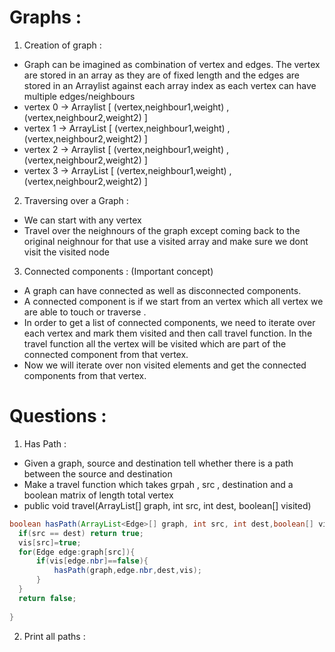 # Graphs :

1. Creation of graph :
  - Graph can be imagined as combination of vertex and edges. The vertex are stored in an array as they are of fixed length and the edges are stored in an Arraylist against each array index as each vertex can have multiple edges/neighbours
  - vertex 0 -> Arraylist [ (vertex,neighbour1,weight) , (vertex,neighbour2,weight2) ]
  - vertex 1 -> ArrayList [ (vertex,neighbour1,weight) , (vertex,neighbour2,weight2) ]
  - vertex 2 -> Arraylist [ (vertex,neighbour1,weight) , (vertex,neighbour2,weight2) ]
  - vertex 3 -> ArrayList [ (vertex,neighbour1,weight) , (vertex,neighbour2,weight2) ]

2. Traversing over a Graph :
  - We can start with any vertex 
  - Travel over the neighnours of the graph except coming back to the original neighnour for that use a visited array and make sure we dont visit the visited node

3. Connected components : (Important concept)
  - A graph can have connected as well as disconnected components.
  - A connected component is if we start from an vertex which all vertex we are able to touch or traverse .
  - In order to get a list of connected components, we need to iterate over each vertex and mark them visited and then call travel function. In the travel function all the vertex will be visited which are part of the connected component from that vertex.
  - Now we will iterate over non visited elements and get the connected components from that vertex. 

# Questions : 
1. Has Path : 
  - Given a graph, source and destination tell whether there is a path between the source and destination
  - Make a travel function which takes grpah , src , destination and a boolean matrix of length total vertex
  - public void travel(ArrayList<Edge>[] graph, int src, int dest, boolean[] visited)
  ```java
boolean hasPath(ArrayList<Edge>[] graph, int src, int dest,boolean[] vis){
	if(src == dest) return true;
	vis[src]=true;
	for(Edge edge:graph[src]){
		if(vis[edge.nbr]==false){
			hasPath(graph,edge.nbr,dest,vis);
		}
	}
	return false;
	
}
  ```

2. Print all paths :
  
